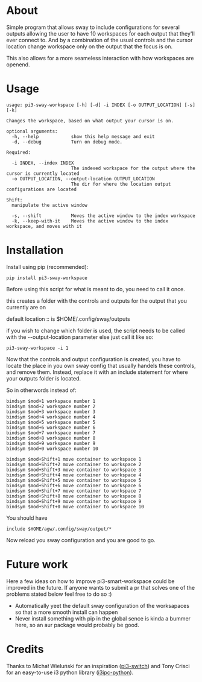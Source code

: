 About
=====

Simple program that allows sway to include configurations for several outputs allowing the user to have 10 workspaces for each output that they'll ever connect to. And by a combination of the usual controls and the cursor location change workspace only on the output that the focus is on.

This also allows for a more seameless interaction with how workspaces are openend.

Usage
=====

    usage: pi3-sway-workspace [-h] [-d] -i INDEX [-o OUTPUT_LOCATION] [-s] [-k]

    Changes the workspace, based on what output your cursor is on.

    optional arguments:
      -h, --help            show this help message and exit
      -d, --debug           Turn on debug mode.

    Required:

      -i INDEX, --index INDEX
                            The indexed workspace for the output where the cursor is currently located
      -o OUTPUT_LOCATION, --output-location OUTPUT_LOCATION
                            The dir for where the location output configurations are located

    Shift:
      manipulate the active window

      -s, --shift           Moves the active window to the index workspace
      -k, --keep-with-it    Moves the active window to the index workspace, and moves with it

Installation
============

Install using pip (recommended):

    pip install pi3-sway-workspace

Before using this script for what is meant to do, you need to call it once.

this creates a folder with the controls and outputs for the output that you currently are on

default location :: is \$HOME/.config/sway/outputs

if you wish to change which folder is used, the script needs to be called with the --output-location parameter else just call it like so:

    pi3-sway-workspace -i 1

Now that the controls and output configuration is created, you have to locate the place in you own sway config that usually handels these controls, and remove them. Instead, replace it with an include statement for where your outputs folder is located.

So in otherwords instead of:

    bindsym $mod+1 workspace number 1
    bindsym $mod+2 workspace number 2
    bindsym $mod+3 workspace number 3
    bindsym $mod+4 workspace number 4
    bindsym $mod+5 workspace number 5
    bindsym $mod+6 workspace number 6
    bindsym $mod+7 workspace number 7
    bindsym $mod+8 workspace number 8
    bindsym $mod+9 workspace number 9
    bindsym $mod+0 workspace number 10

    bindsym $mod+Shift+1 move container to workspace 1
    bindsym $mod+Shift+2 move container to workspace 2
    bindsym $mod+Shift+3 move container to workspace 3
    bindsym $mod+Shift+4 move container to workspace 4
    bindsym $mod+Shift+5 move container to workspace 5
    bindsym $mod+Shift+6 move container to workspace 6
    bindsym $mod+Shift+7 move container to workspace 7
    bindsym $mod+Shift+8 move container to workspace 8
    bindsym $mod+Shift+9 move container to workspace 9
    bindsym $mod+Shift+0 move container to workspace 10

You should have

    include $HOME/agw/.config/sway/output/*

Now reload you sway configuration and you are good to go.

Future work
===========

Here a few ideas on how to improve pi3-smart-workspace could be improved in the future. If anyone wants to submit a pr that solves one of the problems stated below feel free to do so :)

-   Automatically yeet the default sway configuration of the worksapaces so that a more smooth install can happen
-   Never install something with pip in the global sence is kinda a bummer here, so an aur package would probably be good.

Credits
=======

Thanks to Michał Wieluński for an inspiration ([pi3-switch](https://github.com/landmaj/pi3-switch)) and Tony Crisci for an easy-to-use i3 python library ([i3ipc-python](https://github.com/acrisci/i3ipc-python)).
